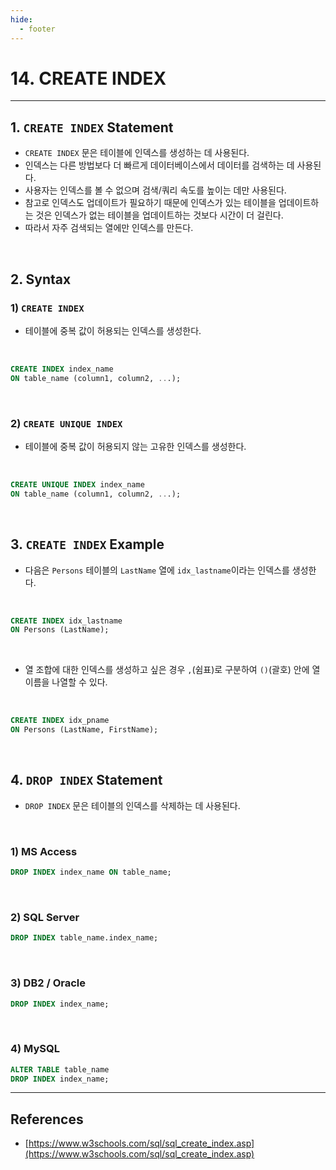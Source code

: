 ```yaml
---
hide:
  - footer
---
```


# 14. CREATE INDEX

---

## 1. `CREATE INDEX` Statement

- `CREATE INDEX` 문은 테이블에 인덱스를 생성하는 데 사용된다.
- 인덱스는 다른 방법보다 더 빠르게 데이터베이스에서 데이터를 검색하는 데 사용된다.
- 사용자는 인덱스를 볼 수 없으며 검색/쿼리 속도를 높이는 데만 사용된다.
- 참고로 인덱스도 업데이트가 필요하기 때문에 인덱스가 있는 테이블을 업데이트하는 것은 인덱스가 없는 테이블을 업데이트하는 것보다 시간이 더 걸린다.
- 따라서 자주 검색되는 열에만 인덱스를 만든다.

<br/>

## 2. Syntax

### 1) `CREATE INDEX`

- 테이블에 중복 값이 허용되는 인덱스를 생성한다.

<br/>

```sql
CREATE INDEX index_name
ON table_name (column1, column2, ...);
```

<br/>

### 2) `CREATE UNIQUE INDEX`

- 테이블에 중복 값이 허용되지 않는 고유한 인덱스를 생성한다.

<br/>

```sql
CREATE UNIQUE INDEX index_name
ON table_name (column1, column2, ...);
```

<br/>

## 3. `CREATE INDEX` Example

- 다음은 `Persons` 테이블의 `LastName` 열에 `idx_lastname`이라는 인덱스를 생성한다.

<br/>

```sql
CREATE INDEX idx_lastname
ON Persons (LastName);
```

<br/>

- 열 조합에 대한 인덱스를 생성하고 싶은 경우 `,`(쉼표)로 구분하여 `()`(괄호) 안에 열 이름을 나열할 수 있다.

<br/>

```sql
CREATE INDEX idx_pname
ON Persons (LastName, FirstName);
```

<br/>

## 4. `DROP INDEX` Statement

- `DROP INDEX` 문은 테이블의 인덱스를 삭제하는 데 사용된다.

<br/>

### 1) MS Access

```sql
DROP INDEX index_name ON table_name;
```

<br/>

### 2) SQL Server

```sql
DROP INDEX table_name.index_name;
```

<br/>

### 3) DB2 / Oracle

```sql
DROP INDEX index_name;
```

<br/>

### 4) MySQL

```sql
ALTER TABLE table_name
DROP INDEX index_name;
```

---

## References

- [https://www.w3schools.com/sql/sql_create_index.asp](https://www.w3schools.com/sql/sql_create_index.asp)

